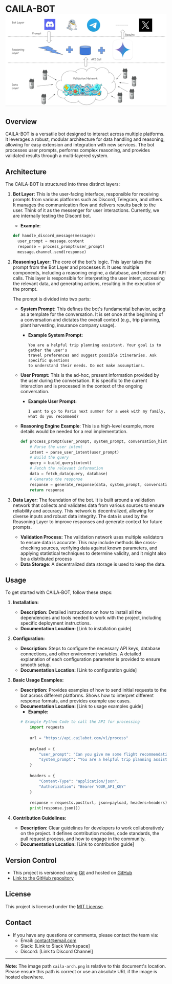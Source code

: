 # CAILA-BOT   [![CAILA-BOT Architecture](caila-arch.png "CAILA-BOT Architecture")](caila-arch.png)

## Overview

CAILA-BOT is a versatile bot designed to interact across multiple platforms. It leverages a robust, modular architecture for data handling and reasoning, allowing for easy extension and integration with new services. The bot processes user prompts, performs complex reasoning, and provides validated results through a multi-layered system.

## Architecture

The CAILA-BOT is structured into three distinct layers:

1.  **Bot Layer:** This is the user-facing interface, responsible for receiving prompts from various platforms such as Discord, Telegram, and others. It manages the communication flow and delivers results back to the user. Think of it as the messenger for user interactions. Currently, we are internally testing the Discord bot.

    *   **Example**:
    ```python
    def handle_discord_message(message):
      user_prompt = message.content
      response = process_prompt(user_prompt)
      message.channel.send(response)
    ```

2.  **Reasoning Layer:** The core of the bot's logic. This layer takes the prompt from the Bot Layer and processes it. It uses multiple components, including a reasoning engine, a database, and external API calls. This layer is responsible for interpreting the user intent, accessing the relevant data, and generating actions, resulting in the execution of the prompt.

    The prompt is divided into two parts:

    *   **System Prompt:** This defines the bot's fundamental behavior, acting as a template for the conversation. It is set once at the beginning of a conversation and dictates the overall context (e.g., trip planning, plant harvesting, insurance company usage).

        *   **Example System Prompt:**
            ```text
            You are a helpful trip planning assistant. Your goal is to gather the user's
            travel preferences and suggest possible itineraries. Ask specific questions
            to understand their needs. Do not make assumptions.
            ```
    *   **User Prompt:** This is the ad-hoc, present information provided by the user during the conversation. It is specific to the current interaction and is processed in the context of the ongoing conversation.

        *   **Example User Prompt:**
            ```text
            I want to go to Paris next summer for a week with my family, what do you recommend?
            ```

    *   **Reasoning Engine Example**: This is a high-level example, more details would be needed for a real implementation.
        ```python
        def process_prompt(user_prompt, system_prompt, conversation_history):
            # Parse the user intent
            intent = parse_user_intent(user_prompt)
            # Build the query
            query = build_query(intent)
            # Fetch the relevant information
            data = fetch_data(query, database)
            # Generate the response
            response = generate_response(data, system_prompt, conversation_history)
            return response
        ```

3.  **Data Layer:** The foundation of the bot. It is built around a validation network that collects and validates data from various sources to ensure reliability and accuracy. This network is decentralized, allowing for diverse inputs and robust data integrity. The data is used by the Reasoning Layer to improve responses and generate context for future prompts.

    *   **Validation Process:**  The validation network uses multiple validators to ensure data is accurate. This may include methods like cross-checking sources, verifying data against known parameters, and applying statistical techniques to determine validity, and it might also be a distributed process
    *    **Data Storage**: A decentralized data storage is used to keep the data.

## Usage

To get started with CAILA-BOT, follow these steps:

1.  **Installation:**
    *   **Description:** Detailed instructions on how to install all the dependencies and tools needed to work with the project, including specific deployment instructions.
    *   **Documentation Location:** [Link to installation guide]
2.  **Configuration:**
    *   **Description:**  Steps to configure the necessary API keys, database connections, and other environment variables. A detailed explanation of each configuration parameter is provided to ensure smooth setup.
    *   **Documentation Location:**  [Link to configuration guide]
3.  **Basic Usage Examples:**
    *   **Description:** Provides examples of how to send initial requests to the bot across different platforms. Shows how to interpret different response formats, and provides example use cases.
    *   **Documentation Location:** [Link to usage examples guide]
        *   **Example:**
        ```python
        # Example Python Code to call the API for processing
            import requests

            url = "https://api.cailabot.com/v1/process"

            payload = {
                "user_prompt": "Can you give me some flight recommendations?",
                "system_prompt": "You are a helpful trip planning assistant.",
            }

            headers = {
                "Content-Type": "application/json",
                "Authorization": "Bearer YOUR_API_KEY"
            }

            response = requests.post(url, json=payload, headers=headers)
            print(response.json())
        ```

4.  **Contribution Guidelines:**
    *   **Description:** Clear guidelines for developers to work collaboratively on the project. It defines contribution modes, code standards, the pull request process, and how to engage in the community.
    *   **Documentation Location:** [Link to contribution guide]

## Version Control

*   This project is versioned using [Git](https://git-scm.com/) and hosted on [GitHub](https://github.com/your-repo-link)
*   [Link to the GitHub repository](https://github.com/your-repo-link)

## License

This project is licensed under the [MIT License](https://opensource.org/licenses/MIT).

## Contact

*   If you have any questions or comments, please contact the team via:
    *   Email: [contact@email.com](mailto:contact@email.com)
    *   Slack: [Link to Slack Workspace]
    *   Discord: [Link to Discord Channel]

---

**Note:** The image path `caila-arch.png` is relative to this document's location. Please ensure this path is correct or use an absolute URL if the image is hosted elsewhere.
